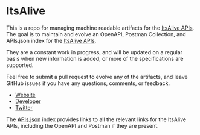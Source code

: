 # ItsAliveThis is a repo for managing machine readable artifacts for the [ItsAlive APIs](https://itsalive.io). The goal is to maintain and evolve an OpenAPI, Postman Collection, and APIs.json index for the [ItsAlive APIs](https://itsalive.io).They are a constant work in progress, and will be updated on a regular basis when new information is added, or more of the specifications are supported.Feel free to submit a pull request to evolve any of the artifacts, and leave GitHub issues if you have any questions, comments, or feedback.- [Website](https://itsalive.io)- [Developer](https://itsalive.io)- [Twitter](https://twitter.com/ItsAliveApp)The [APIs.json](https://github.com/api-evangelist/itsalive/blob/master/apis.json) index provides links to all the relevant links for the ItsAlive APIs, including the OpenAPI and Postman if they are present.